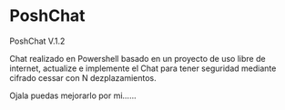 PoshChat
========
PoshChat V.1.2

Chat realizado en Powershell basado en un proyecto de uso libre de internet, actualize e implemente el Chat para tener seguridad mediante cifrado cessar con N dezplazamientos.

Ojala puedas mejorarlo por mi......


